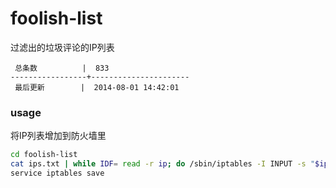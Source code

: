 foolish-list
============

过滤出的垃圾评论的IP列表

```
 总条数          |  833       
-----------------+----------------------
 最后更新        |  2014-08-01 14:42:01     
```

### usage

将IP列表增加到防火墙里

```bash
cd foolish-list
cat ips.txt | while IDF= read -r ip; do /sbin/iptables -I INPUT -s "$ip" -j DROP; done
service iptables save
```
